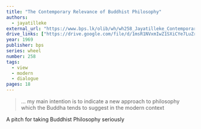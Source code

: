 ```yaml
---
title: "The Contemporary Relevance of Buddhist Philosophy"
authors:
  - jayatilleke
external_url: "https://www.bps.lk/olib/wh/wh258_Jayatilleke_Contemporary-Relevance-of-Buddhist-Philosophy.html"
drive_links: ["https://drive.google.com/file/d/1msR1NVxmIwZ1SXiCYe7LuZrhCT7HlbKX/view?usp=drivesdk", "https://drive.google.com/file/d/1nmO2a4p6YR1ImwmAyahuOwgTlN9Wt3ld/view?usp=drivesdk"]
year: 1969
publisher: bps
series: wheel
number: 258
tags:
  - view
  - modern
  - dialogue
pages: 18
---
```


> … my main intention is to indicate a new approach to philosophy which the Buddha tends to suggest in the modern context

A pitch for taking Buddhist Philosophy seriously
